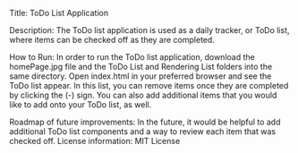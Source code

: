 Title: ToDo List Application

Description: The ToDo list application is used as a daily tracker, or ToDo list, where items can be checked off as they are completed. 

How to Run: In order to run the ToDo list application, download the homePage.jpg file and the ToDo List and Rendering List folders into the same directory. Open index.html in your preferred browser and see the ToDo list appear. In this list, you can remove items once they are completed by clicking the (-) sign. You can also add additional items that you would like to add onto your ToDo list, as well.

Roadmap of future improvements: In the future, it would be helpful to add additional ToDo list components and a way to review each item that was checked off. 
License information: MIT License
